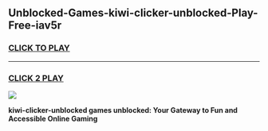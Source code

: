 
## Unblocked-Games-kiwi-clicker-unblocked-Play-Free-iav5r
<h3>
<a href="https://premium76.site?title=kiwi-clicker-unblocked&ref=23A">CLICK TO PLAY</a></h3>
<hr>

<h3>
<a href="https://premium76.site?title=kiwi-clicker-unblocked&ref=23A">CLICK 2 PLAY</a>
  
</h3>

<a href="https://premium76.site?title=kiwi-clicker-unblocked&ref=23A"><img src="https://clearcache.store/games.png"></a>


**kiwi-clicker-unblocked games unblocked: Your Gateway to Fun and Accessible Online Gaming**
